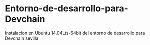# Entorno-de-desarrollo-para-Devchain
Instalacion en Ubuntu 14.04Lts-64bit del entorno de desarrollo para Devchain sevilla

